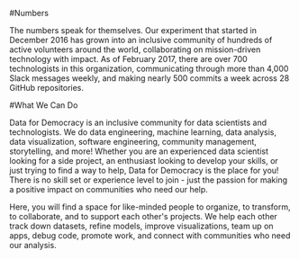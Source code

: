 #Numbers 

The numbers speak for themselves. Our experiment that started in December 2016 has grown into an inclusive community of hundreds of active volunteers around the world, collaborating on mission-driven technology with impact. As of February 2017, there are over 700 technologists in this organization, communicating through more than 4,000 Slack messages weekly, and making nearly 500 commits a week across 28 GitHub repositories.

#What We Can Do

Data for Democracy is an inclusive community for data scientists and technologists. We do data engineering, machine learning, data analysis, data visualization, software engineering, community management, storytelling, and more! Whether you are an experienced data scientist looking for a side project, an enthusiast looking to develop your skills, 
or just trying to find a way to help, Data for Democracy is the place for you! There is no skill set or experience level to join - just the passion for making a positive impact on communities who need our help.

Here, you will find a space for like-minded people to organize, to transform, to collaborate, and to support each other's projects. We help each other track down datasets, refine models, improve visualizations, team up on apps, debug code, promote work, and connect with communities who need our analysis. 